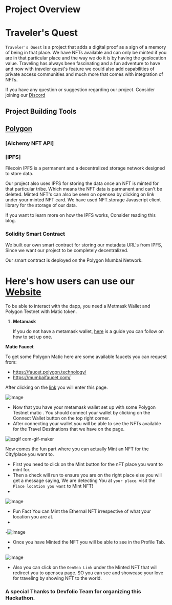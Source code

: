 # Project Overview

# Traveler's Quest

`Traveler's Quest` is a project that adds a digital proof as a sign of a memory of being in that place. We have NFTs available and can only be minted if you are in that particular place and the way we do it is by having the geolocation value.
Traveling has always been fascinating and a fun adventure to have and now with traveler quest's feature we could also add capabilities of private access communities and much more that comes with integration of NFTs.

If you have any question or suggestion regarding our project. Consider joining our [Discord]()

## Project Building Tools

## [Polygon]()


### [Alchemy NFT API]


### [IPFS]
Filecoin IPFS is a permanent and a decentralized storage network designed to store data.

Our project also uses IPFS for storing the data once an NFT is minted for that particular tribe. Which means the NFT data is parmanent and can't be deleted. Minted NFT's can also be seen on opensea by clicking on link under your minted NFT card. We have used NFT.storage Javascript client library for the storage of our data.

If you want to learn more on how the IPFS works, Consider reading this blog.

### Solidity Smart Contract
We built our own smart contract for storing our metadata URL's from IPFS, Since we want our project to be completely decentralized.

Our smart contract is deployed on the Polygon Mumbai Network.

# Here's how users can use our [Website](https://travelers-quest.vercel.app/)

To be able to interact with the dapp, you need a Metmask Wallet and Polygon Testnet with Matic token.

1. **Metamask**

    If you do not have a metamask wallet, [here](https://www.surgewomen.io/learn-about-web3/set-up-metamask-wallet) is a guide you can follow on how to set up one.
    
 **Matic Faucet**
 
   To get some Polygon Matic here are some available faucets you can request from:
   - https://faucet.polygon.technology/
   - https://mumbaifaucet.com/


After clicking on the [link](https://travelers-quest.vercel.app/) you will enter this page.

![image](https://user-images.githubusercontent.com/47449493/160282986-fdfba215-05cb-491d-aab2-20e954ddd8b8.png)


- Now that you have your metamask wallet set up with some Polygon Testnet matic . You should connect your wallet by clicking on the Connect Wallet button on the top right corner.
- After connecting your wallet you will be able to see the NFTs available for the Travel Destinations that we have on the page.

![ezgif com-gif-maker](https://user-images.githubusercontent.com/47449493/160283228-840076d8-c375-4bd0-9a4f-adbdac45ad77.gif)


Now comes the fun part where you can actually Mint an NFT for the City/place you want to.
- First you need to click on the Mint button for the nFT place you want to mint for.
- Then a check will run to ensure you are on the right place else you will get a message saying, We are detecting You at `your place`.  visit the `Place location you want` to Mint NFT!
- 
![image](https://user-images.githubusercontent.com/47449493/160283620-b07b34a1-ab64-4f76-b2b4-fc7b066a78f0.png)

- Fun Fact You can Mint the Ethernal NFT irrespective of what your location you are at.
- 
-![image](https://user-images.githubusercontent.com/47449493/160284130-b85f03ed-371e-4166-b37a-adaca6e4fc60.png)
 
 - Once you have Minted the NFT you will be able to see in the Profile Tab.
 - 
![image](https://user-images.githubusercontent.com/47449493/160283908-4a387237-87ce-4781-a66c-a270294e5bed.png)
- Also you can click on the `OenSea Link` under the Minted NFT that will redirect you to opensea page. SO you can see and showcase your love for traveling by showing NFT to the world.

### A special Thanks to Devfolio Team for organizing this Hackathon.














